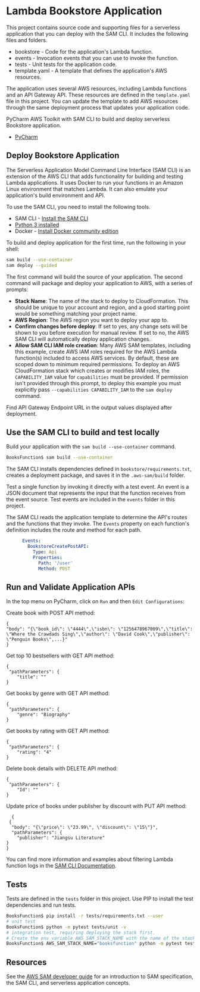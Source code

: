 # Lambda Bookstore Application
This project contains source code and supporting files for a serverless application that you can deploy with the SAM CLI. It includes the following files and folders.

- bookstore - Code for the application's Lambda function.
- events - Invocation events that you can use to invoke the function.
- tests - Unit tests for the application code. 
- template.yaml - A template that defines the application's AWS resources.

The application uses several AWS resources, including Lambda functions and an API Gateway API. These resources are defined in the `template.yaml` file in this project. You can update the template to add AWS resources through the same deployment process that updates your application code.

PyCharm AWS Toolkit with SAM CLI to build and deploy serverless Bookstore application.

* [PyCharm](https://docs.aws.amazon.com/toolkit-for-jetbrains/latest/userguide/welcome.html)

## Deploy Bookstore Application
The Serverless Application Model Command Line Interface (SAM CLI) is an extension of the AWS CLI that adds functionality for building and testing Lambda applications. It uses Docker to run your functions in an Amazon Linux environment that matches Lambda. It can also emulate your application's build environment and API.

To use the SAM CLI, you need to install the following tools.

* SAM CLI - [Install the SAM CLI](https://docs.aws.amazon.com/serverless-application-model/latest/developerguide/serverless-sam-cli-install.html)
* [Python 3 installed](https://www.python.org/downloads/)
* Docker - [Install Docker community edition](https://hub.docker.com/search/?type=edition&offering=community)

To build and deploy application for the first time, run the following in your shell:

```bash
sam build --use-container
sam deploy --guided
```

The first command will build the source of your application. The second command will package and deploy your application to AWS, with a series of prompts:

* **Stack Name**: The name of the stack to deploy to CloudFormation. This should be unique to your account and region, and a good starting point would be something matching your project name.
* **AWS Region**: The AWS region you want to deploy your app to.
* **Confirm changes before deploy**: If set to yes, any change sets will be shown to you before execution for manual review. If set to no, the AWS SAM CLI will automatically deploy application changes.
* **Allow SAM CLI IAM role creation**: Many AWS SAM templates, including this example, create AWS IAM roles required for the AWS Lambda function(s) included to access AWS services. By default, these are scoped down to minimum required permissions. To deploy an AWS CloudFormation stack which creates or modifies IAM roles, the `CAPABILITY_IAM` value for `capabilities` must be provided. If permission isn't provided through this prompt, to deploy this example you must explicitly pass `--capabilities CAPABILITY_IAM` to the `sam deploy` command.

Find API Gateway Endpoint URL in the output values displayed after deployment.

## Use the SAM CLI to build and test locally
Build your application with the `sam build --use-container` command.

```bash
BooksFunction$ sam build --use-container
```
The SAM CLI installs dependencies defined in `bookstore/requirements.txt`, creates a deployment package, and saves it in the `.aws-sam/build` folder.

Test a single function by invoking it directly with a test event. An event is a JSON document that represents the input that the function receives from the event source. Test events are included in the `events` folder in this project.

The SAM CLI reads the application template to determine the API's routes and the functions that they invoke. The `Events` property on each function's definition includes the route and method for each path.

```yaml
      Events:
        BookstoreCreatePostAPI:
          Type: Api
          Properties:
            Path: '/user'
            Method: POST
```

## Run and Validate Application APIs
In the top menu on PyCharm, click on `Run` and then `Edit Configurations`:

Create book with POST API method:
```console
{
"body": "{\"book_id\": \"4444\",\"isbn\": \"1256478967009\",\"title\": \"Where the Crawdads Sing\",\"author\": \"David Cook\",\"publisher\": \"Penguin Books\",...}"
}
```
Get top 10 bestsellers with GET API method:
```console
{
 "pathParameters": {
    "title": ""
}
```
Get books by genre with GET API method:
```console
{
 "pathParameters": {
    "genre": "Biography"
}
```
Get books by rating with GET API method:
```console
{
 "pathParameters": {
    "rating": "4"
}
```
Delete book details with DELETE API method:
```console
{
 "pathParameters": {
    "Id": ""
}
```
Update price of books under publisher by discount with PUT API method:
```console
  {
 {
  "body": "{\"price\": \"23.99\", \"discount\": \"15\"}",
  "pathParameters": {
    "publisher": "Jiangsu Literature"
}
}
```

You can find more information and examples about filtering Lambda function logs in the [SAM CLI Documentation](https://docs.aws.amazon.com/serverless-application-model/latest/developerguide/serverless-sam-cli-logging.html).

## Tests
Tests are defined in the `tests` folder in this project. Use PIP to install the test dependencies and run tests.

```bash
BooksFunction$ pip install -r tests/requirements.txt --user
# unit test
BooksFunction$ python -m pytest tests/unit -v
# integration test, requiring deploying the stack first.
# Create the env variable AWS_SAM_STACK_NAME with the name of the stack we are testing
BooksFunction$ AWS_SAM_STACK_NAME="booksfunction" python -m pytest tests/integration -v
```

## Resources
See the [AWS SAM developer guide](https://docs.aws.amazon.com/serverless-application-model/latest/developerguide/what-is-sam.html) for an introduction to SAM specification, the SAM CLI, and serverless application concepts.
